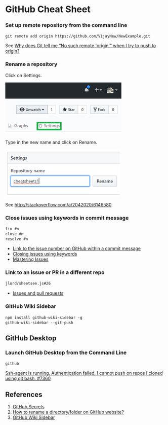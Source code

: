 # GitHub Cheat Sheet

### Set up remote repository from the command line

```
git remote add origin https://github.com/VijayNew/NewExample.git
```

See [Why does Git tell me “No such remote 'origin'” when I try to push to origin?](http://stackoverflow.com/a/25504199/6146580)

### Rename a repository

Click on Settings.

![Settings](images/settings.png)

Type in the new name and click on Rename.

![Rename](images/rename.png)

See http://stackoverflow.com/a/2042020/6146580.

### Close issues using keywords in commit message

```
fix #n
close #n
resolve #n
```

- [Link to the issue number on GitHub within a commit message](https://stackoverflow.com/a/6742691/6146580)
- [Closing issues using keywords](https://help.github.com/en/github/managing-your-work-on-github/closing-issues-using-keywords)
- [Mastering Issues](https://guides.github.com/features/issues/)

### Link to an issue or PR in a different repo

```md
jlord/sheetsee.js#26
```

- [Issues and pull requests](https://docs.github.com/en/get-started/writing-on-github/working-with-advanced-formatting/autolinked-references-and-urls#issues-and-pull-requests)

### GitHub Wiki Sidebar

```
npm install github-wiki-sidebar -g
github-wiki-sidebar --git-push
```

## GitHub Desktop

### Launch GitHub Desktop from the Command Line

```
github
```

[Ssh-agent is running. Authentication failed. I cannot push on repos I cloned using git bash. #7360](https://github.com/desktop/desktop/issues/7360#issuecomment-578807630)

## References

1. [GitHub Secrets](https://github.blog/2011-10-21-github-secrets/)
1. [How to rename a directory/folder on GitHub website?](https://stackoverflow.com/a/32620165/6146580)
1. [GitHub Wiki Sidebar](https://www.npmjs.com/package/github-wiki-sidebar)
